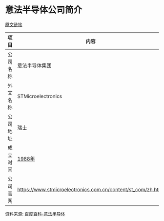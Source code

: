 # 意法半导体公司简介

[原文链接](https://www.it-this-year.com/2020/04/22/145)

|项目|内容|
|-----|-----|
|公司名称|意法半导体集团|
|外文名称|STMicroelectronics|
|公司地址|瑞士|
|成立时间|[1988年](https://www.it-this-year.com/1911/)|
|公司官网|https://www.stmicroelectronics.com.cn/content/st_com/zh.html|

资料来源: 
[百度百科-意法半导体](https://www.stmicroelectronics.com.cn/content/st_com/zh.html)